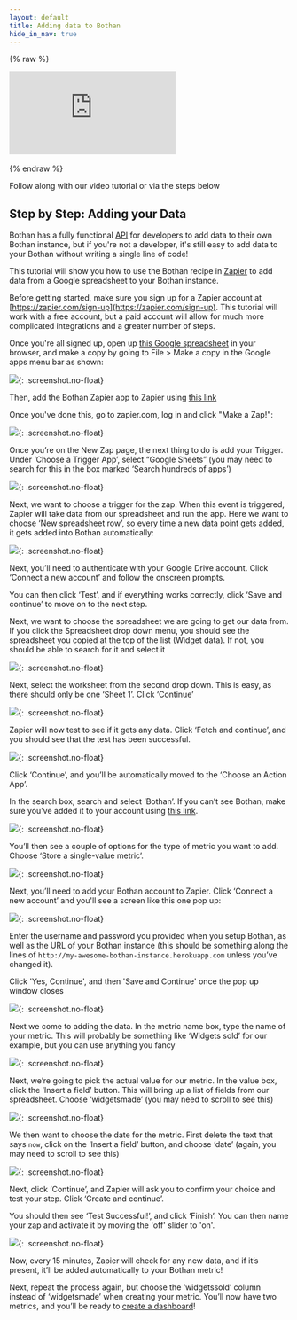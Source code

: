 ```yaml
---
layout: default
title: Adding data to Bothan
hide_in_nav: true
---
```


{% raw %}
<div class='embed-container'><iframe src='https://player.vimeo.com/video/215669175?portrait=0' frameborder='0' webkitAllowFullScreen mozallowfullscreen allowFullScreen></iframe></div><br>
{% endraw %}

Follow along with our video tutorial or via the steps below

## Step by Step: Adding your Data

Bothan has a fully functional [API](/api.html) for developers to add data to their
own Bothan instance, but if you're not a developer, it's still easy to add data
to your Bothan without writing a single line of code!

This tutorial will show you how to use the Bothan recipe in [Zapier](https://zapier.com/) to add data
from a Google spreadsheet to your Bothan instance.

Before getting started, make sure you sign up for a Zapier account at
[https://zapier.com/sign-up](https://zapier.com/sign-up). This tutorial will
work with a free account, but a paid account will allow for much more complicated
integrations and a greater number of steps.

Once you're all signed up, open up [this Google spreadsheet](https://docs.google.com/spreadsheets/d/1SwdcLBXMtj_mT_gza4rLnvtrL07mUu3bv-RgCYNla8I/edit#gid=0) in your browser, and make a copy by going to File > Make a copy in the Google apps menu bar as shown:

![](/images/adding-data/step-1.png){: .screenshot.no-float}

Then, add the Bothan Zapier app to Zapier using [this link](https://zapier.com/developer/invite/41937/120562270196fc9a8c49864f586e2c09/)

Once you've done this, go to zapier.com, log in and click "Make a Zap!":

![](/images/adding-data/step-2.png){: .screenshot.no-float}

Once you’re on the New Zap page, the next thing to do is add your Trigger.
Under ‘Choose a Trigger App’, select “Google Sheets” (you may need to search
for this in the box marked ‘Search hundreds of apps’)

![](/images/adding-data/step-3.png){: .screenshot.no-float}

Next, we want to choose a trigger for the zap. When this event is triggered,
Zapier will take data from our spreadsheet and run the app.
Here we want to choose ‘New spreadsheet row’, so every time a new data point
gets added, it gets added into Bothan automatically:

![](/images/adding-data/step-4.png){: .screenshot.no-float}

Next, you’ll need to authenticate with your Google Drive account.
Click ‘Connect a new account’ and follow the onscreen prompts.

You can then click ‘Test’, and if everything works correctly,
click ‘Save and continue’ to move on to the next step.

Next, we want to choose the spreadsheet we are going to get our data from.
If you click the Spreadsheet drop down menu, you should see the spreadsheet
you copied at the top of the list (Widget data). If not, you should be able
to search for it and select it

![](/images/adding-data/step-5.png){: .screenshot.no-float}

Next, select the worksheet from the second drop down. This is easy,
as there should only be one ‘Sheet 1’. Click ‘Continue’

![](/images/adding-data/step-6.png){: .screenshot.no-float}

Zapier will now test to see if it gets any data. Click ‘Fetch and continue’,
and you should see that the test has been successful.

![](/images/adding-data/step-7.gif){: .screenshot.no-float}

Click ‘Continue’, and you’ll be automatically moved to the ‘Choose an Action App’.

In the search box, search and select ‘Bothan’. If you can’t see Bothan,
make sure you’ve added it to your account using [this link](https://zapier.com/developer/invite/41937/120562270196fc9a8c49864f586e2c09/).

![](/images/adding-data/step-8.gif){: .screenshot.no-float}

You’ll then see a couple of options for the type of metric you want to add.
Choose ‘Store a single-value metric’.

![](/images/adding-data/step-9.png){: .screenshot.no-float}

Next, you’ll need to add your Bothan account to Zapier. Click ‘Connect a new account’
and you'll see a screen like this one pop up:

![](/images/adding-data/step-10.png){: .screenshot.no-float}

Enter the username and password you provided when you setup Bothan, as well as
the URL of your Bothan instance (this should be something along the lines of `http://my-awesome-bothan-instance.herokuapp.com` unless you’ve changed it).

Click 'Yes, Continue', and then 'Save and Continue' once the pop up window closes

![](/images/adding-data/step-11.png){: .screenshot.no-float}

Next we come to adding the data. In the metric name box, type the name of your
metric. This will probably be something like ‘Widgets sold’ for our example,
but you can use anything you fancy

![](/images/adding-data/step-12.png){: .screenshot.no-float}

Next, we’re going to pick the actual value for our metric. In the value box,
click the ‘Insert a field’ button. This will bring up a list of fields from our
spreadsheet. Choose ‘widgetsmade’ (you may need to scroll to see this)

![](/images/adding-data/step-13.gif){: .screenshot.no-float}

We then want to choose the date for the metric. First delete the text that says `now`, click on the
‘Insert a field’ button, and choose ‘date’ (again, you may need to scroll to see this)

![](/images/adding-data/step-14.gif){: .screenshot.no-float}

Next, click ‘Continue’, and Zapier will ask you to confirm your choice and test
your step. Click ‘Create and continue’.

You should then see ‘Test Successful!’, and click ‘Finish’. You can then name your zap
and activate it by moving the 'off' slider to 'on'.

![](/images/adding-data/step-15.gif){: .screenshot.no-float}

Now, every 15 minutes, Zapier will check for any new data, and if it’s present,
it’ll be added automatically to your Bothan metric!

Next, repeat the process again, but choose the ‘widgetssold’ column instead of ‘widgetsmade’
when creating your metric. You’ll now have two metrics, and you’ll be
ready to [create a dashboard](building-a-dashboard.html)!
